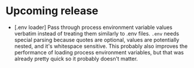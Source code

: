 # Upcoming release

- [.env loader] Pass through process environment variable values verbatim instead of treating them similarly to .env files. `.env` needs special parsing because quotes are optional, values are potentially nested, and it's whitespace sensitive. This probably also improves the performance of loading process environment variables, but that was already pretty quick so it probably doesn't matter.
